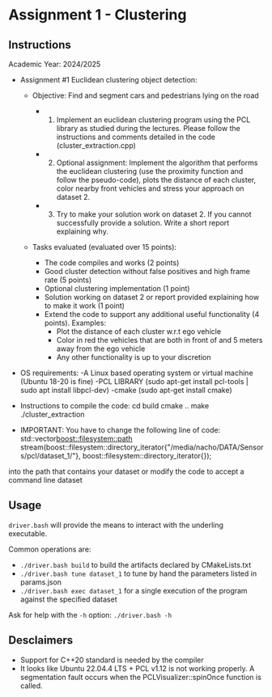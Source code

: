 # Assignment 1 - Clustering

## Instructions
Academic Year: 2024/2025

* Assignment #1 Euclidean clustering object detection:
    - Objective: Find and segment cars and pedestrians lying on the road
        + 1) Implement an euclidean clustering program using the PCL library as studied during the lectures. Please follow the instructions and comments detailed in the code (cluster_extraction.cpp)
        + 2) Optional assignment: Implement the algorithm that performs the euclidean clustering (use the proximity function and follow the pseudo-code), plots the distance of each cluster, color nearby front vehicles and stress your approach on dataset 2.
        + 3) Try to make your solution work on dataset 2. If you cannot successfully provide a solution. Write a short report explaining why.
       
    - Tasks evaluated (evaluated over 15 points):
        + The code compiles and works (2 points)
        + Good cluster detection without false positives and high frame rate (5 points)
        + Optional clustering implementation (1 point)
        + Solution working on dataset 2 or report provided explaining how to make it work (1 point)
        + Extend the code to support any additional useful functionality (4 points). Examples:
			* Plot the distance of each cluster w.r.t ego vehicle 
			* Color in red the vehicles that are both in front of and 5 meters away from the ego vehicle 
			* Any other functionality is up to your discretion

* OS requirements:
    -A Linux based operating system or virtual machine (Ubuntu 18-20 is fine)
    -PCL LIBRARY (sudo apt-get install pcl-tools | sudo apt install libpcl-dev)
    -cmake (sudo apt-get install cmake)

* Instructions to compile the code:
    cd build
    cmake ..
    make
    ./cluster_extraction

* IMPORTANT:
You have to change the following line of code:
  std::vector<boost::filesystem::path> stream(boost::filesystem::directory_iterator{"/media/nacho/DATA/Sensors/pcl/dataset_1/"},
                                             boost::filesystem::directory_iterator{});

into the path that contains your dataset 
or modify the code to accept a command line dataset

## Usage
`driver.bash` will provide the means to interact with the underling executable.

Common operations are:
 - `./driver.bash build` to build the artifacts declared by CMakeLists.txt
 - `./driver.bash tune dataset_1` to tune by hand the parameters listed in params.json
 - `./driver.bash exec dataset_1` for a single execution of the program against the specified dataset

Ask for help with the `-h` option: `./driver.bash -h`


## Desclaimers
 - Support for C++20 standard is needed by the compiler
 - It looks like Ubuntu 22.04.4 LTS + PCL v1.12 is not working properly. A segmentation fault occurs when the PCLVisualizer::spinOnce function is called.